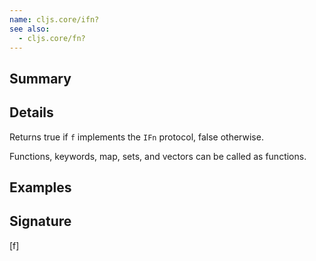 ```yaml
---
name: cljs.core/ifn?
see also:
  - cljs.core/fn?
---
```


## Summary

## Details

Returns true if `f` implements the `IFn` protocol, false otherwise.

Functions, keywords, map, sets, and vectors can be called as functions.

## Examples

## Signature
[f]
